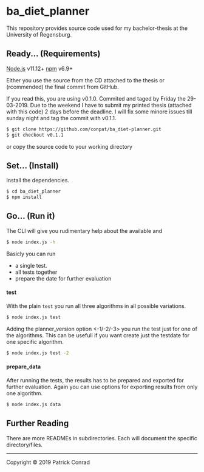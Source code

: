 # ba_diet_planner

This repository provides source code used for my bachelor-thesis at the University of Regensburg.


## Ready... (Requirements)
[Node.js](https://nodejs.org/) v11.12+
[npm](https://npmjs.com/) v6.9+

Either you use the source from the CD attached to the thesis or (rcommended) the final commit from GitHub.

If you read this, you are using v0.1.0. Commited and taged by Friday the 29-03-2019. Due to the weekend I have to submit my printed thesis (attached with this code) 2 days before the deadline.
I will fix some minore issues till sunday night and tag the commit with v0.1.1.

```sh
$ git clone https://github.com/conpat/ba_diet-planner.git
$ git checkout v0.1.1
```
or copy the source code to your working directory

## Set... (Install)

Install the dependencies.

```sh
$ cd ba_diet_planner
$ npm install
```

## Go... (Run it)
The CLI will give you rudimentary help about the available <commands> and <options>
```sh
$ node index.js -h
```

Basicly you can run
- a single test.
- all tests together
- prepare the date for further evaluation

#### test
With the plain `test` <command> you run all three algorithms in all possible variations.
```sh
$ node index.js test
```
Adding the planner_version option <-1/-2/-3> you run the test just for one of the algorithms. This can be usefull if you want create just the testdate for one specific algorithm.
```sh
$ node index.js test -2
```

#### prepare_data
After running the tests, the results has to be prepared and exported for further evaluation. Again you can use options for exporting results from only one algorithm.
```sh
$ node index.js data
```

## Further Reading
There are more READMEs in subdirectories. Each will document the specific directory/files.


---
Copyright © 2019 Patrick Conrad
